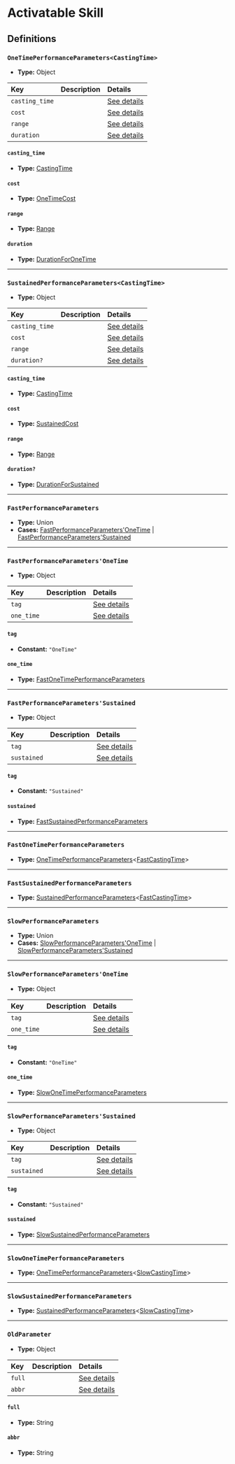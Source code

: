 # Activatable Skill

## Definitions

### <a name="OneTimePerformanceParameters"></a> `OneTimePerformanceParameters<CastingTime>`

- **Type:** Object

Key | Description | Details
:-- | :-- | :--
`casting_time` |  | <a href="#OneTimePerformanceParameters/casting_time">See details</a>
`cost` |  | <a href="#OneTimePerformanceParameters/cost">See details</a>
`range` |  | <a href="#OneTimePerformanceParameters/range">See details</a>
`duration` |  | <a href="#OneTimePerformanceParameters/duration">See details</a>

#### <a name="OneTimePerformanceParameters/casting_time"></a> `casting_time`

- **Type:** <a href="#CastingTime">CastingTime</a>

#### <a name="OneTimePerformanceParameters/cost"></a> `cost`

- **Type:** <a href="./_ActivatableSkillCost.md#OneTimeCost">OneTimeCost</a>

#### <a name="OneTimePerformanceParameters/range"></a> `range`

- **Type:** <a href="./_ActivatableSkillRange.md#Range">Range</a>

#### <a name="OneTimePerformanceParameters/duration"></a> `duration`

- **Type:** <a href="./_ActivatableSkillDuration.md#DurationForOneTime">DurationForOneTime</a>

---

### <a name="SustainedPerformanceParameters"></a> `SustainedPerformanceParameters<CastingTime>`

- **Type:** Object

Key | Description | Details
:-- | :-- | :--
`casting_time` |  | <a href="#SustainedPerformanceParameters/casting_time">See details</a>
`cost` |  | <a href="#SustainedPerformanceParameters/cost">See details</a>
`range` |  | <a href="#SustainedPerformanceParameters/range">See details</a>
`duration?` |  | <a href="#SustainedPerformanceParameters/duration">See details</a>

#### <a name="SustainedPerformanceParameters/casting_time"></a> `casting_time`

- **Type:** <a href="#CastingTime">CastingTime</a>

#### <a name="SustainedPerformanceParameters/cost"></a> `cost`

- **Type:** <a href="./_ActivatableSkillCost.md#SustainedCost">SustainedCost</a>

#### <a name="SustainedPerformanceParameters/range"></a> `range`

- **Type:** <a href="./_ActivatableSkillRange.md#Range">Range</a>

#### <a name="SustainedPerformanceParameters/duration"></a> `duration?`

- **Type:** <a href="./_ActivatableSkillDuration.md#DurationForSustained">DurationForSustained</a>

---

### <a name="FastPerformanceParameters"></a> `FastPerformanceParameters`

- **Type:** Union
- **Cases:** <a href="#FastPerformanceParameters'OneTime">FastPerformanceParameters'OneTime</a> | <a href="#FastPerformanceParameters'Sustained">FastPerformanceParameters'Sustained</a>

---

### <a name="FastPerformanceParameters'OneTime"></a> `FastPerformanceParameters'OneTime`

- **Type:** Object

Key | Description | Details
:-- | :-- | :--
`tag` |  | <a href="#FastPerformanceParameters'OneTime/tag">See details</a>
`one_time` |  | <a href="#FastPerformanceParameters'OneTime/one_time">See details</a>

#### <a name="FastPerformanceParameters'OneTime/tag"></a> `tag`

- **Constant:** `"OneTime"`

#### <a name="FastPerformanceParameters'OneTime/one_time"></a> `one_time`

- **Type:** <a href="#FastOneTimePerformanceParameters">FastOneTimePerformanceParameters</a>

---

### <a name="FastPerformanceParameters'Sustained"></a> `FastPerformanceParameters'Sustained`

- **Type:** Object

Key | Description | Details
:-- | :-- | :--
`tag` |  | <a href="#FastPerformanceParameters'Sustained/tag">See details</a>
`sustained` |  | <a href="#FastPerformanceParameters'Sustained/sustained">See details</a>

#### <a name="FastPerformanceParameters'Sustained/tag"></a> `tag`

- **Constant:** `"Sustained"`

#### <a name="FastPerformanceParameters'Sustained/sustained"></a> `sustained`

- **Type:** <a href="#FastSustainedPerformanceParameters">FastSustainedPerformanceParameters</a>

---

### <a name="FastOneTimePerformanceParameters"></a> `FastOneTimePerformanceParameters`

- **Type:** <a href="#OneTimePerformanceParameters">OneTimePerformanceParameters</a>&lt;<a href="./_ActivatableSkillCastingTime.md#FastCastingTime">FastCastingTime</a>&gt;

---

### <a name="FastSustainedPerformanceParameters"></a> `FastSustainedPerformanceParameters`

- **Type:** <a href="#SustainedPerformanceParameters">SustainedPerformanceParameters</a>&lt;<a href="./_ActivatableSkillCastingTime.md#FastCastingTime">FastCastingTime</a>&gt;

---

### <a name="SlowPerformanceParameters"></a> `SlowPerformanceParameters`

- **Type:** Union
- **Cases:** <a href="#SlowPerformanceParameters'OneTime">SlowPerformanceParameters'OneTime</a> | <a href="#SlowPerformanceParameters'Sustained">SlowPerformanceParameters'Sustained</a>

---

### <a name="SlowPerformanceParameters'OneTime"></a> `SlowPerformanceParameters'OneTime`

- **Type:** Object

Key | Description | Details
:-- | :-- | :--
`tag` |  | <a href="#SlowPerformanceParameters'OneTime/tag">See details</a>
`one_time` |  | <a href="#SlowPerformanceParameters'OneTime/one_time">See details</a>

#### <a name="SlowPerformanceParameters'OneTime/tag"></a> `tag`

- **Constant:** `"OneTime"`

#### <a name="SlowPerformanceParameters'OneTime/one_time"></a> `one_time`

- **Type:** <a href="#SlowOneTimePerformanceParameters">SlowOneTimePerformanceParameters</a>

---

### <a name="SlowPerformanceParameters'Sustained"></a> `SlowPerformanceParameters'Sustained`

- **Type:** Object

Key | Description | Details
:-- | :-- | :--
`tag` |  | <a href="#SlowPerformanceParameters'Sustained/tag">See details</a>
`sustained` |  | <a href="#SlowPerformanceParameters'Sustained/sustained">See details</a>

#### <a name="SlowPerformanceParameters'Sustained/tag"></a> `tag`

- **Constant:** `"Sustained"`

#### <a name="SlowPerformanceParameters'Sustained/sustained"></a> `sustained`

- **Type:** <a href="#SlowSustainedPerformanceParameters">SlowSustainedPerformanceParameters</a>

---

### <a name="SlowOneTimePerformanceParameters"></a> `SlowOneTimePerformanceParameters`

- **Type:** <a href="#OneTimePerformanceParameters">OneTimePerformanceParameters</a>&lt;<a href="./_ActivatableSkillCastingTime.md#SlowCastingTime">SlowCastingTime</a>&gt;

---

### <a name="SlowSustainedPerformanceParameters"></a> `SlowSustainedPerformanceParameters`

- **Type:** <a href="#SustainedPerformanceParameters">SustainedPerformanceParameters</a>&lt;<a href="./_ActivatableSkillCastingTime.md#SlowCastingTime">SlowCastingTime</a>&gt;

---

### <a name="OldParameter"></a> `OldParameter`

- **Type:** Object

Key | Description | Details
:-- | :-- | :--
`full` |  | <a href="#OldParameter/full">See details</a>
`abbr` |  | <a href="#OldParameter/abbr">See details</a>

#### <a name="OldParameter/full"></a> `full`

- **Type:** String

#### <a name="OldParameter/abbr"></a> `abbr`

- **Type:** String
